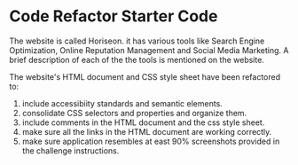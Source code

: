 # Code Refactor Starter Code

The website is called Horiseon. it has various tools like Search Engine Optimization, Online Reputation Management and Social Media Marketing. A brief description of each of the the tools is mentioned on the website.

The website's HTML document and CSS style sheet have been refactored to:
1. include accessibiity standards and semantic elements.
2. consolidate CSS selectors and properties and organize them.
3. include comments in the HTML document and the css style sheet.
4. make sure all the links in the HTML document are working correctly.
5. make sure application resembles at east 90% screenshots provided in the challenge instructions.






